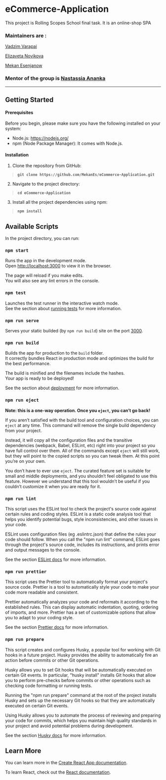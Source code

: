# eCommerce-Application

This project is Rolling Scopes School final task.
It is an online-shop SPA

### Maintainers are :

[Vadzim Varapai](https://github.com/sergpet93)

[Elizaveta Novikova](https://github.com/kotangenss)

[Mekan Esenjanow](https://github.com/MekanEs)

### Mentor of the group is [Nastassia Ananka](https://github.com/anast-ananko)

---

## Getting Started

#### Prerequisites

Before you begin, please make sure you have the following installed on your system:

- Node.js: https://nodejs.org/
- npm (Node Package Manager): It comes with Node.js.

#### Installation

1. Clone the repository from GitHub:

> **`git clone https://github.com/MekanEs/eCommerce-Application.git`**

2. Navigate to the project directory:

> **`cd eCommerce-Application`**

3. Install all the project dependencies using npm:

> **`npm install`**

## Available Scripts

In the project directory, you can run:

### `npm start`

Runs the app in the development mode.\
Open [http://localhost:3000](http://localhost:3000) to view it in the browser.

The page will reload if you make edits.\
You will also see any lint errors in the console.

### `npm test`

Launches the test runner in the interactive watch mode.\
See the section about [running tests](https://facebook.github.io/create-react-app/docs/running-tests) for more information.

### `npm run serve`

Serves your static builded (by `npm run build`) site on the port [3000](http://localhost:3000).

### `npm run build`

Builds the app for production to the `build` folder.\
It correctly bundles React in production mode and optimizes the build for the best performance.

The build is minified and the filenames include the hashes.\
Your app is ready to be deployed!

See the section about [deployment](https://facebook.github.io/create-react-app/docs/deployment) for more information.

### `npm run eject`

**Note: this is a one-way operation. Once you `eject`, you can’t go back!**

If you aren’t satisfied with the build tool and configuration choices, you can `eject` at any time. This command will remove the single build dependency from your project.

Instead, it will copy all the configuration files and the transitive dependencies (webpack, Babel, ESLint, etc) right into your project so you have full control over them. All of the commands except `eject` will still work, but they will point to the copied scripts so you can tweak them. At this point you’re on your own.

You don’t have to ever use `eject`. The curated feature set is suitable for small and middle deployments, and you shouldn’t feel obligated to use this feature. However we understand that this tool wouldn’t be useful if you couldn’t customize it when you are ready for it.

### `npm run lint`

This script uses the ESLint tool to check the project's source code against certain rules and coding styles. ESLint is a static code analysis tool that helps you identify potential bugs, style inconsistencies, and other issues in your code.

ESLint uses configuration files (eg .eslintrc.json) that define the rules your code should follow. When you call the "npm run lint" command, ESLint goes through the project's source code, includes its instructions, and prints error and output messages to the console.

See the section [ESLint docs](https://eslint.org/docs/latest/) for more information.

### `npm run prettier`

This script uses the Prettier tool to automatically format your project's source code. Prettier is a tool to automatically style your code to make your code more readable and consistent.

Prettier automatically analyzes your code and reformats it according to the established rules. This can display automatic indentation, quoting, ordering of imports, and more. Prettier has a set of customizable options that allow you to adapt to your coding style.

See the section [Prettier docs](https://prettier.io/docs/en/) for more information.

### `npm run prepare`

This script creates and configures Husky, a popular tool for working with Git hooks in a future project. Husky provides the ability to automatically fire an action before commits or other Git operations.

Husky allows you to set Git hooks that will be automatically executed on certain Git events. In particular, "husky install" installs Git hooks that allow you to perform pre-checks before commits or other operations such as checking code formatting or running tests.

Running the "npm run prepare" command at the root of the project installs Husky and sets up the necessary Git hooks so that they are automatically executed on certain Git events.

Using Husky allows you to automate the process of reviewing and preparing your code for commits, which helps you maintain high quality standards in your project and avoid potential problems during development.

See the section [Husky docs](https://typicode.github.io/husky/) for more information.

## Learn More

You can learn more in the [Create React App documentation](https://facebook.github.io/create-react-app/docs/getting-started).

To learn React, check out the [React documentation](https://reactjs.org/).
